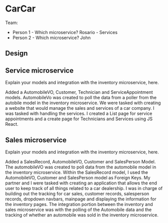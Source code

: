 # CarCar

Team:

* Person 1 - Which microservice? Rosario - Services
* Person 2 - Which microservice? John

## Design

## Service microservice

Explain your models and integration with the inventory
microservice, here.

Added a AutomobileVO, Customer, Technician and ServiceAppointment models. AutomobileVo was created to poll the data from a poller from the autobile model in the inventory microservice. We were tasked with creating a website that would manage the sales and services of a car company. I was tasked with handling the services. I created a List page for service appointments and a create page for Technicians and Services using JS React.



## Sales microservice

Explain your models and integration with the inventory
microservice, here.

Added a SalesRecord, AutomobileVO, Customer and SalesPerson Model. The automobileVO was created to poll data from the automobile model in the inventory microservice. Within the SalesRecord model, I used the AutomobileVO, Customer and SalesPerson model as Foreign Keys. My partner and I were tasked with creating an application that allows the end user to keep track of all things related to a car dealership. I was in charge of building out the tracking for car sales, customer records, salesperson records, dropdown navbars, mainpage and displaying the information for the inventory pages. The integration portion between the inventory and sales microservice was with the polling of the Automobile data and the tracking of whether an automobile was sold in the inventory microservice.